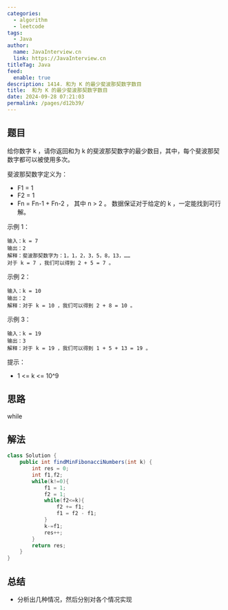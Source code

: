 ```yaml
---
categories: 
  - algorithm
  - leetcode
tags: 
  - Java
author: 
  name: JavaInterview.cn
  link: https://JavaInterview.cn
titleTag: Java
feed: 
  enable: true
description: 1414. 和为 K 的最少斐波那契数字数目
title:  和为 K 的最少斐波那契数字数目
date: 2024-09-28 07:21:03
permalink: /pages/d12b39/
---
```


## 题目

给你数字 k ，请你返回和为 k 的斐波那契数字的最少数目，其中，每个斐波那契数字都可以被使用多次。

斐波那契数字定义为：

* F1 = 1
* F2 = 1
* Fn = Fn-1 + Fn-2 ， 其中 n > 2 。
数据保证对于给定的 k ，一定能找到可行解。



示例 1：

    输入：k = 7
    输出：2
    解释：斐波那契数字为：1，1，2，3，5，8，13，……
    对于 k = 7 ，我们可以得到 2 + 5 = 7 。
示例 2：

    输入：k = 10
    输出：2
    解释：对于 k = 10 ，我们可以得到 2 + 8 = 10 。
示例 3：

    输入：k = 19
    输出：3
    解释：对于 k = 19 ，我们可以得到 1 + 5 + 13 = 19 。


提示：

* 1 <= k <= 10^9

## 思路

while

## 解法
```java
class Solution {
    public int findMinFibonacciNumbers(int k) {
        int res = 0;
        int f1,f2;
        while(k!=0){
            f1 = 1;
            f2 = 1;
            while(f2<=k){
                f2 += f1;
                f1 = f2 - f1;
            }
            k-=f1;
            res++;
        }
        return res;
    }
}

```

## 总结

- 分析出几种情况，然后分别对各个情况实现 
